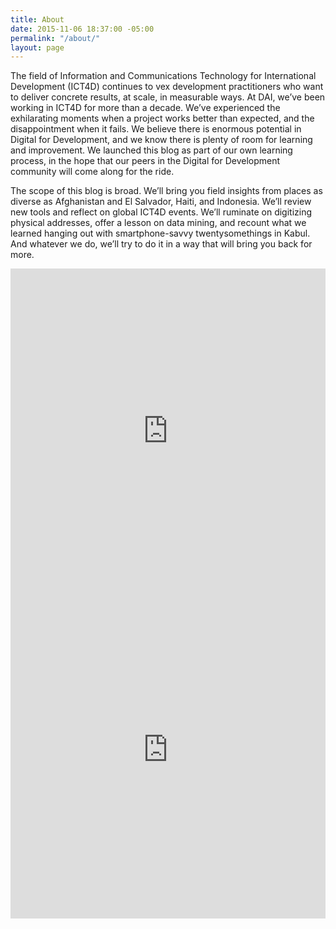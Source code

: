 ```yaml
---
title: About
date: 2015-11-06 18:37:00 -05:00
permalink: "/about/"
layout: page
---
```


The field of Information and Communications Technology for International Development (ICT4D) continues to vex development practitioners who want to deliver concrete results, at scale, in measurable ways. At DAI, we’ve been working in ICT4D for more than a decade. We’ve experienced the exhilarating moments when a project works better than expected, and the disappointment when it fails. We believe there is enormous potential in Digital for Development, and we know there is plenty of room for learning and improvement. We launched this blog as part of our own learning process, in the hope that our peers in the Digital for Development community will come along for the ride.

The scope of this blog is broad. We’ll bring you field insights from places as diverse as Afghanistan and El Salvador, Haiti, and Indonesia. We’ll review new tools and reflect on global ICT4D events. We’ll ruminate on digitizing physical addresses, offer a lesson on data mining, and recount what we learned hanging out with smartphone-savvy twentysomethings in Kabul. And whatever we do, we’ll try to do it in a way that will bring you back for more.

<iframe width="100%" height="520" frameborder="0" src="https://dai.carto.com/viz/3a293f34-edd3-4364-90ef-0418b960f7d5/embed_map" allowfullscreen webkitallowfullscreen mozallowfullscreen oallowfullscreen msallowfullscreen></iframe>

<iframe width="100%" height="520" frameborder="0" src="http://d28aeq3a71237q.cloudfront.net/" allowfullscreen webkitallowfullscreen mozallowfullscreen oallowfullscreen msallowfullscreen></iframe>



